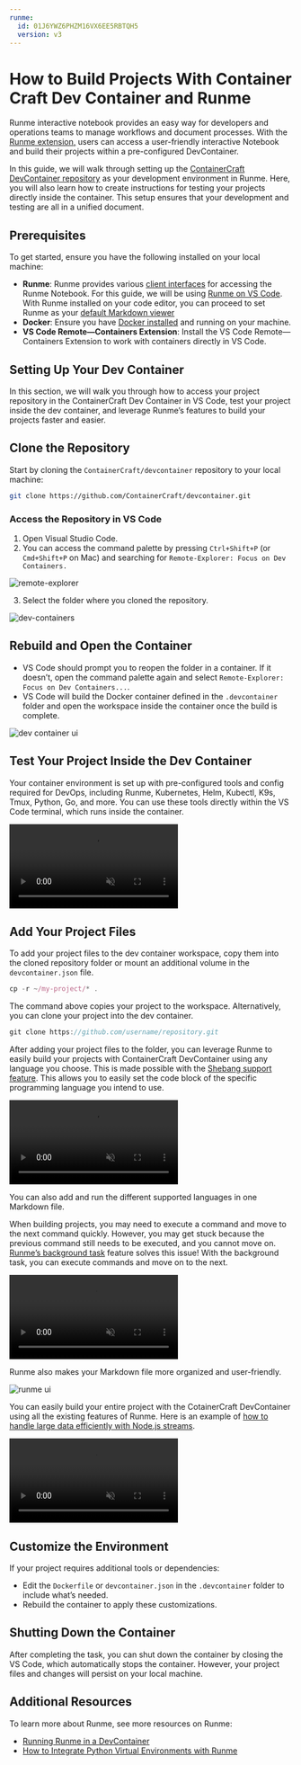 ```yaml
---
runme:
  id: 01J6YWZ6PHZM16VX6EE5RBTQH5
  version: v3
---
```


# How to Build Projects With Container Craft Dev Container and  Runme

Runme interactive notebook provides an easy way for developers and operations teams to manage workflows and document processes. With the [Runme extension,](../how-runme-works/vscode) users can access a user-friendly interactive Notebook and build their projects within a pre-configured DevContainer.

In this guide, we will walk through setting up the [ContainerCraft DevContainer repository](https://github.com/ContainerCraft/devcontainer.git) as your development environment in Runme. Here, you will also learn how to create instructions for testing your projects directly inside the container. This setup ensures that your development and testing are all in a unified document.

## Prerequisites

To get started, ensure you have the following installed on your local machine:

- **Runme**: Runme provides various [client interfaces](../installation/index.md) for accessing the Runme Notebook. For this guide, we will be using [Runme on VS Code](https://marketplace.visualstudio.com/items?itemName=stateful.runme). With Runme installed on your code editor, you can proceed to set Runme as your [default Markdown viewer](../installation/installrunme#how-to-set-vs-code-as-your-default-markdown-viewer)
- **Docker**: Ensure you have [Docker installed](https://www.docker.com/products/docker-desktop/) and running on your machine.
- **VS Code Remote—Containers Extension**: Install the VS Code Remote—Containers Extension to work with containers directly in VS Code.

## Setting Up Your Dev Container

In this section, we will walk you through how to access your project repository in the ContainerCraft Dev Container in VS Code, test your project inside the dev container, and leverage Runme’s features to build your projects faster and easier.

## Clone the Repository

Start by cloning the `ContainerCraft/devcontainer` repository to your local machine:

```bash {"id":"01J6YWZ6PHZM16VX6EE3JYY98Y"}
git clone https://github.com/ContainerCraft/devcontainer.git
```

### Access the Repository in VS Code

1. Open Visual Studio Code.
2. You can access the command palette by pressing `Ctrl+Shift+P` (or `Cmd+Shift+P` on Mac) and searching for `Remote-Explorer: Focus on Dev Containers.`

![remote-explorer](../../static/img/guide-page/runme-remote-explorer.png)

3. Select the folder where you cloned the repository.

![dev-containers](../../static/img/guide-page/runme-dev-containers.png)

## Rebuild and Open the Container

- VS Code should prompt you to reopen the folder in a container. If it doesn’t, open the command palette again and select `Remote-Explorer: Focus on Dev Containers...`.
- VS Code will build the Docker container defined in the `.devcontainer` folder and open the workspace inside the container once the build is complete.

![dev container ui ](../../static/img/guide-page/runme-dev-conatiner-ui.png)

## Test Your Project Inside the Dev Container

Your container environment is set up with pre-configured tools and config required for DevOps, including Runme, Kubernetes, Helm, Kubectl, K9s, Tmux, Python, Go, and more. You can use these tools directly within the VS Code terminal, which runs inside the container.

<video autoPlay loop muted playsInline controls>
  <source src="/videos/runme-devcontainer-hello.mp4" type="video/mp4" />
  <source src="../../static/videos/runme-devcontainer-hello.mp4" type="video/mp4" />
  <source src="/videos/runme-devcontainer-hello.webm" type="video/webm" />
  <source src="../../static/videos/runme-devcontainer-hello.webm" type="video/webm" />
</video>
<br/>

## **Add Your Project Files**

To add your project files to the dev container workspace, copy them into the cloned repository folder or mount an additional volume in the `devcontainer.json` file.

```jsx {"id":"01J6YWZ6PHZM16VX6EE3RR3QER"}
cp -r ~/my-project/* .
```

The command above copies your project to the workspace. Alternatively, you can clone your project into the dev container.

```jsx {"id":"01J73XKSBWZDVA209YNPRJ59A1"}
git clone https://github.com/username/repository.git
```

After adding your project files to the folder, you can leverage Runme to easily build your projects with ContainerCraft DevContainer using any language you choose. This is made possible with the [Shebang support feature](../configuration/shebang). This allows you to easily set the code block of the specific programming language you intend to use.

<video autoPlay loop muted playsInline controls>
  <source src="/videos/Runme-python-dev-container.mp4" type="video/mp4" />
  <source src="../../static/videos/Runme-python-dev-container.mp4" type="video/mp4" />
  <source src="/videos/Runme-python-dev-container.webm" type="video/webm" />
  <source src="../../static/videos/Runme-python-dev-container.webm" type="video/webm" />
</video>
<br/>

You can also add and run the different supported languages in one Markdown file.

When building projects, you may need to execute a command and move to the next command quickly. However, you may get stuck because the previous command still needs to be executed, and you cannot move on. [Runme’s background task](../how-runme-works/vscode#background-processes) feature solves this issue! With the background task, you can execute commands and move on to the next.

<video autoPlay loop muted playsInline controls>
  <source src="/videos/go-runme-dev-container.mp4" type="video/mp4" />
  <source src="../../static/videos/go-runme-dev-container.mp4" type="video/mp4" />
  <source src="/videos/go-runme-dev-container.webm" type="video/webm" />
  <source src="../../static/videos/go-runme-dev-container.webm" type="video/webm" />
</video>
<br/>

Runme also makes your Markdown file more organized and user-friendly.

![runme ui](../../static/img/guide-page/runme-ui.jpeg)

You can easily build your entire project with the CotainerCraft DevContainer using all the existing features of Runme. Here is an example of [how to handle large data efficiently with Node.js streams](https://github.com/stateful/blog-examples/tree/main/node-streams).

<video autoPlay loop muted playsInline controls>
  <source src="/videos/runme-node.mp4" type="video/mp4" />
  <source src="../../static/videos/runme-node.mp4" type="video/mp4" />
  <source src="/videos/runme-node.webm" type="video/webm" />
  <source src="../../static/videos/runme-node.webm" type="video/webm" />
</video>
<br/>

## Customize the Environment

If your project requires additional tools or dependencies:

- Edit the `Dockerfile` or `devcontainer.json` in the `.devcontainer` folder to include what’s needed.
- Rebuild the container to apply these customizations.

## Shutting Down the Container

After completing the task, you can shut down the container by closing the VS Code, which automatically stops the container. However, your project files and changes will persist on your local machine.

## Additional Resources[](https://docs.runme.dev/integrations/dagger#additional-resources)

To learn more about Runme, see more resources on Runme:

- [Running Runme in a DevContainer](../guide/devcontainer)
- [How to Integrate Python Virtual Environments with Runme](../guide/pythonenv)

